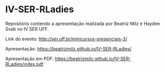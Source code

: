 # IV-SER-RLadies
Repositório contendo a apresentação realizada por Beatriz Milz e Haydee Svab no IV SER UFF. 

Link do evento: http://ser.uff.br/minicursos-presenciais-3/

Apresentação: https://beatrizmilz.github.io/IV-SER-RLadies/

Apresentação em PDF: https://beatrizmilz.github.io/IV-SER-RLadies/index.pdf
